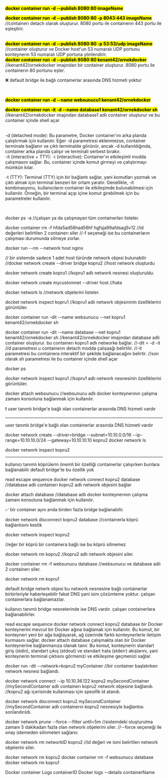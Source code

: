 <b><mark>docker container run -d --publish 8080:80 imageName</b></mark>
<br>

<b><mark>docker container run -d --publish 8080:80 -p 8043:443 imageName</mark></b>
<br>
//containerı detach olarak oluşturur. 8080 portu ile containerın 443 portu ile eşleştirir. 

<br>
<b><mark>docker container run -d --publish 8080:80 -p 53:53/udp imageName</mark></b>
//container oluşturur ve Docker host'un 53 numaralı UDP portunu konteynerın 53 numaralı UDP portuna yönlendirir.

<br>
<b><mark>docker container run -d --publish 8080:80 kenant42/ornekdocker</mark></b>
//kenant42/ornekdocker imajından bir container oluşturur. 8080 portu ile containerın 80 portunu eşler.

<br>

:x: default bridge ile bağlı containerlar arasında DNS hizmeti yoktur

<br>

<b><mark> docker container run -d --name websunucu1 kenant42/ornekdocker</mark></b>
<br>

<b><mark>docker container run -it -d --name database1 kenant42/ornekdocker sh</mark></b>
//kenant42/ornekdocker imajından database1 adlı container oluşturur ve bu container içinde shell açar

<br>
-d (detached mode):
Bu parametre, Docker container'ını arka planda çalıştırmak için kullanılır. Eğer -d parametresi eklenmezse, container terminale bağlanır ve çıktı terminalde görünür, ancak -d kullanıldığında, container arka planda çalışır ve terminali serbest bırakır.


<br>
-it (interactive + TTY):
-i (interactive): Container'ın etkileşimli modda çalışmasını sağlar. Bu, container içinde komut girmeyi ve çalıştırmayı mümkün kılar.

-t (TTY): Terminal (TTY) için bir bağlantı sağlar, yani komutları yazmak ve çıktı almak için terminal benzeri bir ortam yaratır.
Genellikle, -it kombinasyonu, kullanıcıların container ile etkileşimde bulunabilmesi için kullanılır. Örneğin, bir terminal açıp içine komut girebilmek için bu parametreler kullanılır.

<br>


docker ps -a
//çalışan ya da çalışmayan tüm containerları listeler.

docker container rm -f hfda5ad56had56hf hgfsja99afdsag5v12
//id değerleri belirtilen 2 containerı siler
//-f seçeneği ise bu containerların çalışması durumunda silmeye zorlar.

docker run --rm --network host nginx

// bir sistemde sadece 1 adet host türünde network objesi bulunabilir
//docker network create --driver bridge kopru2
//host network oluşturdu

docker network create kopru1
//kopru1 adlı network nesnesi oluşturuldu.

docker network create mycustomnet --driver host
//hata

docker network ls
//network objelerini listeler.

docket network inspect kopru1
//kopru1 adlı network objesininin özelliklerini görüntüler.



docker container run -dit --name websunucu --net kopru1 kenant42/ornekdocker sh

docker container run -dit --name database --net kopru1 kenant42/ornekdocker sh
//kenant42/ornekdocker imajından database adlı container oluşturur. bu containerı kopru1 adlı networke bağlar.
//-dit = -d -it
//d parametresi u containerın detach modda çalışaağı belirtilir.
//-it parametresi bu containera interaktif bir şekilde bağlanacağını belirtir.
//son olarak sh parametresi ile bu container içinde shell açar

docker ps

docker network inspect kopru1
//kopru1 adlı network nesnesinin özelliklerini görüntüler.

docker attach websunucu
//websunucu adlı docker konteynerının çalışma zamanı konsoluna bağlanmak için kullanılır.


:heavy_exclamation_mark: user tanımlı bridge'e bağlı olan containerlar arasında DNS hizmeti vardır

---------------------------------------------------------------------------------------------------------------------------------------


user tanımlı bridge'e bağlı olan containerlar arasında 
DNS hizmeti vardır


docker network create --driver=bridge --subnet=10.10.0.0/16 --ip-range=10.10.10.0/24 --gateway=10.10.10.10 kopru2
docker network ls

docker network inspect kopru2

---------------------------------------------------------------------------------------------------------------------------------------

kullanıcı tanımlı köprülerin önemli bir özelliği
containerlar çalışırken bunlara bağlanabilir
default bridge'te bu özellik yok

read escape sequence
docker network connect kopru2 database
//database adlı containerı kopru2 adlı network objesini bağlar

docker attach database
//database adlı docker konteynerının çalışma zamanı konsoluna bağlanmak için kullanılır.


✅ bir container aynı anda birden fazla bridge bağlanabilir.

docker network disconnect kopru2 database
//containerla köprü bağlantısını kestik

docker network inspect kopru2



//eğer bir köprü bir containera bağlı ise bu köprü silinemez


docker network rm kopru2
//kopru2 adlı network objesini siler.

docker container rm -f websunucu database
//websunucu ve database adlı 2 containerı siler.

docker network rm kopru1




default bridge netwrk objesi
bu network nesnesine bağlı containerlar birbirleriyle haberleşebilir
fakat DNS yani isim çözümleme yoktur.
çalışan containerlara bağlanamazlar.

kullanıcı tanımlı bridge nesnelerinde ise
DNS vardır. çalışan containerlara bağlanabilirler.

read escape sequence
docker network connect kopru2 database
bir Docker konteynerini mevcut bir Docker ağına bağlamak için kullanılır. 
Bu komut, bir konteyneri yeni bir ağa bağlayarak, 
ağ üzerinde farklı konteynerlerle iletişim kurmasını sağlar.
docker attach database
çalışmakta olan bir Docker konteynerine bağlanmanıza olanak tanır. 
Bu komut, konteynerin standart giriş (stdin), 
standart çıkış (stdout) ve standart hata (stderr) akışlarını, 
yani konteynerin terminal çıktısını görmenizi ve etkileşime geçmenizi 
sağlar.



docker run -dit --network=kopru2 myContainer
//bir container başlatırken network nesnesi bağlandı.


docker network connect --ip 10.10.36.122 kopru2 mySecondContainer
//mySecondContainer adlı containerı kopru2 network objesine bağlandı.
//kopru2 ağı içerisinde kullanması için spesifik id atandı.

docker network disconnect kopru2 mySecondContainer
//mySecondContainer adlı containerın kopru2 nesnesiyle bağlantısı sonlandırıldı.

docker network prune --force --filter until=5m
//sistemdeki oluşturulma zamanı 5 dakikadan fazla olan network objelerini siler.
//--force seçeneği ile onay istemeden silinmeleri sağlanır.


docker network rm networkID kopru2
//id değeri ve ismi belirtilen network objelerini siler.

docker network rm kopru2
docker container rm -f websunucu database
docker network rm kopru1


Docker container Logs containerID
Docker logs --details containerName









































